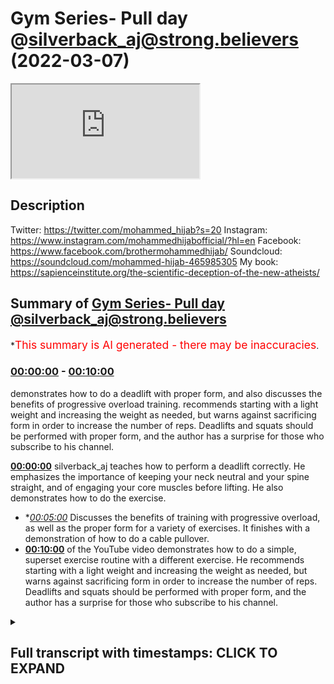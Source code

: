 # Gym Series- Pull day @silverback_aj@strong.believers (2022-03-07)

<iframe loading='lazy' src='https://www.youtube.com/embed/eKMH6Bdj8ak'></iframe>

## Description

Twitter: https://twitter.com/mohammed_hijab?s=20
Instagram: https://www.instagram.com/mohammedhijabofficial/?hl=en
Facebook: https://www.facebook.com/brothermohammedhijab/
Soundcloud: https://soundcloud.com/mohammed-hijab-465985305
My book: https://sapienceinstitute.org/the-scientific-deception-of-the-new-atheists/

## Summary of [Gym Series- Pull day @silverback\_aj@strong.believers](https://www.youtube.com/watch?v=eKMH6Bdj8ak)


*<span style="color:red; font-size:125%">This summary is AI generated - there may be inaccuracies</span>.

### [00:00:00](https://www.youtube.com/watch?v=eKMH6Bdj8ak&t=0) - [00:10:00](https://www.youtube.com/watch?v=eKMH6Bdj8ak&t=600)

demonstrates how to do a deadlift with proper form, and also discusses the benefits of progressive overload training. recommends starting with a light weight and increasing the weight as needed, but warns against sacrificing form in order to increase the number of reps. Deadlifts and squats should be performed with proper form, and the author has a surprise for those who subscribe to his channel.

**[00:00:00](https://www.youtube.com/watch?v=eKMH6Bdj8ak&t=0)**  silverback\_aj teaches how to perform a deadlift correctly. He emphasizes the importance of keeping your neck neutral and your spine straight, and of engaging your core muscles before lifting. He also demonstrates how to do the exercise.
* **[00:05:00](https://www.youtube.com/watch?v=eKMH6Bdj8ak&t=300)* Discusses the benefits of training with progressive overload, as well as the proper form for a variety of exercises. It finishes with a demonstration of how to do a cable pullover.
* **[00:10:00](https://www.youtube.com/watch?v=eKMH6Bdj8ak&t=600)** of the YouTube video demonstrates how to do a simple, superset exercise routine with a different exercise. He recommends starting with a light weight and increasing the weight as needed, but warns against sacrificing form in order to increase the number of reps. Deadlifts and squats should be performed with proper form, and the author has a surprise for those who subscribe to his channel.

<details><summary><h2>Full transcript with timestamps: CLICK TO EXPAND</h2></summary>

[0:00:10](https://youtu.be/eKMH6Bdj8ak?t=10) make use of five things before five  
[0:00:11](https://youtu.be/eKMH6Bdj8ak?t=11) things come  
[0:00:12](https://youtu.be/eKMH6Bdj8ak?t=12) what is your health yeah before  
[0:00:15](https://youtu.be/eKMH6Bdj8ak?t=15) your illness  
[0:00:17](https://youtu.be/eKMH6Bdj8ak?t=17) yeah your health and another one  
[0:00:18](https://youtu.be/eKMH6Bdj8ak?t=18) actually whatever one is your youth  
[0:00:20](https://youtu.be/eKMH6Bdj8ak?t=20) before your old age so in many ways  
[0:00:22](https://youtu.be/eKMH6Bdj8ak?t=22) you'll  
[0:00:23](https://youtu.be/eKMH6Bdj8ak?t=23) fill in two aspects of prophetic advice  
[0:00:38](https://youtu.be/eKMH6Bdj8ak?t=38) foreign  
[0:00:48](https://youtu.be/eKMH6Bdj8ak?t=48) this is day two  
[0:00:49](https://youtu.be/eKMH6Bdj8ak?t=49) this is the pool day and i'm here joined  
[0:00:51](https://youtu.be/eKMH6Bdj8ak?t=51) with the big man  
[0:00:54](https://youtu.be/eKMH6Bdj8ak?t=54) i'll talk about this man  
[0:01:03](https://youtu.be/eKMH6Bdj8ak?t=63) [Music]  
[0:01:09](https://youtu.be/eKMH6Bdj8ak?t=69) [Music]  
[0:01:14](https://youtu.be/eKMH6Bdj8ak?t=74) so in today's installment uh what we are  
[0:01:16](https://youtu.be/eKMH6Bdj8ak?t=76) going to be doing is a pool day so it's  
[0:01:18](https://youtu.be/eKMH6Bdj8ak?t=78) for people that are guests it's for  
[0:01:20](https://youtu.be/eKMH6Bdj8ak?t=80) people that are you know really have a  
[0:01:21](https://youtu.be/eKMH6Bdj8ak?t=81) busy lifestyle and they really want to  
[0:01:23](https://youtu.be/eKMH6Bdj8ak?t=83) get every muscle group completed their  
[0:01:25](https://youtu.be/eKMH6Bdj8ak?t=85) split right three day split push ball  
[0:01:26](https://youtu.be/eKMH6Bdj8ak?t=86) legs and today's one is the poor one as  
[0:01:28](https://youtu.be/eKMH6Bdj8ak?t=88) i just said and we're gonna be doing um  
[0:01:30](https://youtu.be/eKMH6Bdj8ak?t=90) a complete back session and biceps  
[0:01:32](https://youtu.be/eKMH6Bdj8ak?t=92) starting with the compounds then  
[0:01:34](https://youtu.be/eKMH6Bdj8ak?t=94) isolating the muscles and uh yeah we're  
[0:01:36](https://youtu.be/eKMH6Bdj8ak?t=96) just gonna kill it it's gonna be based  
[0:01:37](https://youtu.be/eKMH6Bdj8ak?t=97) on muscle hypertrophy trying to put on  
[0:01:39](https://youtu.be/eKMH6Bdj8ak?t=99) some good size maintain strength and uh  
[0:01:42](https://youtu.be/eKMH6Bdj8ak?t=102) just really enjoy the session i'm gonna  
[0:01:44](https://youtu.be/eKMH6Bdj8ak?t=104) make that solo about games that's it man  
[0:01:45](https://youtu.be/eKMH6Bdj8ak?t=105) can i make this all right yes well let's  
[0:01:47](https://youtu.be/eKMH6Bdj8ak?t=107) see what we can do let's see if you guys  
[0:01:48](https://youtu.be/eKMH6Bdj8ak?t=108) can keep up with the chat  
[0:01:50](https://youtu.be/eKMH6Bdj8ak?t=110) [Laughter]  
[0:01:52](https://youtu.be/eKMH6Bdj8ak?t=112) so stay tuned watch the exercises  
[0:01:54](https://youtu.be/eKMH6Bdj8ak?t=114) carefully and follow the routine the  
[0:01:55](https://youtu.be/eKMH6Bdj8ak?t=115) shuttle and you'll make some uh  
[0:01:57](https://youtu.be/eKMH6Bdj8ak?t=117) silverback gains like  
[0:01:59](https://youtu.be/eKMH6Bdj8ak?t=119) like him and him yeah yeah before we  
[0:02:01](https://youtu.be/eKMH6Bdj8ak?t=121) start the main compounds we're going to  
[0:02:03](https://youtu.be/eKMH6Bdj8ak?t=123) be starting with some dynamic stretching  
[0:02:04](https://youtu.be/eKMH6Bdj8ak?t=124) it's extremely important that you warm  
[0:02:05](https://youtu.be/eKMH6Bdj8ak?t=125) up your lower back in particular your  
[0:02:07](https://youtu.be/eKMH6Bdj8ak?t=127) whole posterior chain because we'll be  
[0:02:09](https://youtu.be/eKMH6Bdj8ak?t=129) doing some heavy lifting with the  
[0:02:10](https://youtu.be/eKMH6Bdj8ak?t=130) dentist let's go first thing i love to  
[0:02:12](https://youtu.be/eKMH6Bdj8ak?t=132) do is uh a nice i call it window wipers  
[0:02:15](https://youtu.be/eKMH6Bdj8ak?t=135) but follow me  
[0:02:16](https://youtu.be/eKMH6Bdj8ak?t=136) lay on your back  
[0:02:17](https://youtu.be/eKMH6Bdj8ak?t=137) knees up hands wide and try to drop your  
[0:02:19](https://youtu.be/eKMH6Bdj8ak?t=139) knees from side to side it's a great way  
[0:02:21](https://youtu.be/eKMH6Bdj8ak?t=141) to really stretch the lower back you do  
[0:02:24](https://youtu.be/eKMH6Bdj8ak?t=144) dynamic stretching when warming up and  
[0:02:26](https://youtu.be/eKMH6Bdj8ak?t=146) you do the static stretching at the end  
[0:02:27](https://youtu.be/eKMH6Bdj8ak?t=147) so do about 20 reps  
[0:02:29](https://youtu.be/eKMH6Bdj8ak?t=149) two sets  
[0:02:31](https://youtu.be/eKMH6Bdj8ak?t=151) all right last one we're going to do is  
[0:02:32](https://youtu.be/eKMH6Bdj8ak?t=152) another nice low back stretch lay on  
[0:02:33](https://youtu.be/eKMH6Bdj8ak?t=153) your back hands across your knees and  
[0:02:35](https://youtu.be/eKMH6Bdj8ak?t=155) trying to pull your knees to your chest  
[0:02:37](https://youtu.be/eKMH6Bdj8ak?t=157) all right guys first exercise that we're  
[0:02:39](https://youtu.be/eKMH6Bdj8ak?t=159) going to be doing on this pool day is in  
[0:02:40](https://youtu.be/eKMH6Bdj8ak?t=160) my opinion the king of all exercises  
[0:02:42](https://youtu.be/eKMH6Bdj8ak?t=162) alongside the squats but it's a deadlift  
[0:02:44](https://youtu.be/eKMH6Bdj8ak?t=164) so this will be the major compound that  
[0:02:45](https://youtu.be/eKMH6Bdj8ak?t=165) we're going to be doing i want to  
[0:02:48](https://youtu.be/eKMH6Bdj8ak?t=168) like really put emphasis on how  
[0:02:49](https://youtu.be/eKMH6Bdj8ak?t=169) important it is for you guys to really  
[0:02:50](https://youtu.be/eKMH6Bdj8ak?t=170) watch your phone when you're dead  
[0:02:51](https://youtu.be/eKMH6Bdj8ak?t=171) lifting i myself have learned the hard  
[0:02:53](https://youtu.be/eKMH6Bdj8ak?t=173) way back in a few years ago i've hurt my  
[0:02:54](https://youtu.be/eKMH6Bdj8ak?t=174) back many times so now i've i like to  
[0:02:57](https://youtu.be/eKMH6Bdj8ak?t=177) think i've perfected the form so this is  
[0:02:59](https://youtu.be/eKMH6Bdj8ak?t=179) how we're going to do it the few  
[0:03:00](https://youtu.be/eKMH6Bdj8ak?t=180) mistakes that people make they do touch  
[0:03:02](https://youtu.be/eKMH6Bdj8ak?t=182) and go reps touching gorillas gonna give  
[0:03:04](https://youtu.be/eKMH6Bdj8ak?t=184) you the tendency to shoot your hips up  
[0:03:06](https://youtu.be/eKMH6Bdj8ak?t=186) so i'll just demonstrate how i would how  
[0:03:08](https://youtu.be/eKMH6Bdj8ak?t=188) i'll do it as i'm showing you so  
[0:03:10](https://youtu.be/eKMH6Bdj8ak?t=190) feet quite narrow a bit more narrower  
[0:03:11](https://youtu.be/eKMH6Bdj8ak?t=191) than shoulder width you want to get your  
[0:03:13](https://youtu.be/eKMH6Bdj8ak?t=193) hands on either side of your body on the  
[0:03:14](https://youtu.be/eKMH6Bdj8ak?t=194) outside of your knees so what you want  
[0:03:17](https://youtu.be/eKMH6Bdj8ak?t=197) to do before lifting up i do alternating  
[0:03:19](https://youtu.be/eKMH6Bdj8ak?t=199) grip  
[0:03:20](https://youtu.be/eKMH6Bdj8ak?t=200) so you want to be here take a deep  
[0:03:22](https://youtu.be/eKMH6Bdj8ak?t=202) breath it's so important to tighten up  
[0:03:24](https://youtu.be/eKMH6Bdj8ak?t=204) your core engage your core before you  
[0:03:25](https://youtu.be/eKMH6Bdj8ak?t=205) lift so what you want to do imagine  
[0:03:26](https://youtu.be/eKMH6Bdj8ak?t=206) you're breaking the bar engage your lats  
[0:03:29](https://youtu.be/eKMH6Bdj8ak?t=209) take a deep breath  
[0:03:30](https://youtu.be/eKMH6Bdj8ak?t=210) engage the lats and then lift full  
[0:03:32](https://youtu.be/eKMH6Bdj8ak?t=212) explosive control it on the way down  
[0:03:35](https://youtu.be/eKMH6Bdj8ak?t=215) let it fully hit the ground reset take a  
[0:03:37](https://youtu.be/eKMH6Bdj8ak?t=217) new breath  
[0:03:39](https://youtu.be/eKMH6Bdj8ak?t=219) explosive on the way up control it down  
[0:03:42](https://youtu.be/eKMH6Bdj8ak?t=222) deep breath  
[0:03:53](https://youtu.be/eKMH6Bdj8ak?t=233) now ladies and gentlemen this is a  
[0:03:54](https://youtu.be/eKMH6Bdj8ak?t=234) deadlift  
[0:03:55](https://youtu.be/eKMH6Bdj8ak?t=235) initially let me see what that form is  
[0:03:57](https://youtu.be/eKMH6Bdj8ak?t=237) saying  
[0:03:59](https://youtu.be/eKMH6Bdj8ak?t=239) lovely rep just a bit more emphasis on  
[0:04:02](https://youtu.be/eKMH6Bdj8ak?t=242) your chest coming up first not your hips  
[0:04:03](https://youtu.be/eKMH6Bdj8ak?t=243) there we go much better on the way down  
[0:04:06](https://youtu.be/eKMH6Bdj8ak?t=246) keep it together drop your hips a little  
[0:04:07](https://youtu.be/eKMH6Bdj8ak?t=247) bit more on the way down  
[0:04:09](https://youtu.be/eKMH6Bdj8ak?t=249) drop your hips more there we go much  
[0:04:11](https://youtu.be/eKMH6Bdj8ak?t=251) better keep your chest sticking out like  
[0:04:13](https://youtu.be/eKMH6Bdj8ak?t=253) the whole time even when you're going  
[0:04:14](https://youtu.be/eKMH6Bdj8ak?t=254) down yeah try and keep you you want to  
[0:04:16](https://youtu.be/eKMH6Bdj8ak?t=256) see your chest in the mirror at all  
[0:04:17](https://youtu.be/eKMH6Bdj8ak?t=257) times so one thing i want to add i'm  
[0:04:19](https://youtu.be/eKMH6Bdj8ak?t=259) guilty of it myself is uh when you're  
[0:04:21](https://youtu.be/eKMH6Bdj8ak?t=261) dead lifting you want to try and keep  
[0:04:22](https://youtu.be/eKMH6Bdj8ak?t=262) your neck neutral of your spine so you  
[0:04:24](https://youtu.be/eKMH6Bdj8ak?t=264) might see me in this video doing it but  
[0:04:26](https://youtu.be/eKMH6Bdj8ak?t=266) it's just a habit but you don't want to  
[0:04:27](https://youtu.be/eKMH6Bdj8ak?t=267) have your neck pointed up too much  
[0:04:28](https://youtu.be/eKMH6Bdj8ak?t=268) because you could strain your neck but  
[0:04:29](https://youtu.be/eKMH6Bdj8ak?t=269) you want to try and keep your your neck  
[0:04:31](https://youtu.be/eKMH6Bdj8ak?t=271) neutral with your spine so you're coming  
[0:04:33](https://youtu.be/eKMH6Bdj8ak?t=273) up together and just keeping it tight  
[0:04:51](https://youtu.be/eKMH6Bdj8ak?t=291) [Applause]  
[0:05:04](https://youtu.be/eKMH6Bdj8ak?t=304) and then we'll be doing about four major  
[0:05:06](https://youtu.be/eKMH6Bdj8ak?t=306) working sets  
[0:05:26](https://youtu.be/eKMH6Bdj8ak?t=326) drop the hips as you come down  
[0:05:30](https://youtu.be/eKMH6Bdj8ak?t=330) good job stop stop stop stop stop stop  
[0:05:34](https://youtu.be/eKMH6Bdj8ak?t=334) okay  
[0:05:37](https://youtu.be/eKMH6Bdj8ak?t=337) you need to drop your hips as you're  
[0:05:38](https://youtu.be/eKMH6Bdj8ak?t=338) coming down when the ball passes your  
[0:05:39](https://youtu.be/eKMH6Bdj8ak?t=339) knee bro you need to drop bend the knees  
[0:05:41](https://youtu.be/eKMH6Bdj8ak?t=341) and sit into your hips yes exactly yeah  
[0:05:43](https://youtu.be/eKMH6Bdj8ak?t=343) okay just to take the strain out i'll go  
[0:05:45](https://youtu.be/eKMH6Bdj8ak?t=345) back here we can be low back okay let's  
[0:05:47](https://youtu.be/eKMH6Bdj8ak?t=347) try again come on give me three more  
[0:05:49](https://youtu.be/eKMH6Bdj8ak?t=349) reps okay  
[0:05:50](https://youtu.be/eKMH6Bdj8ak?t=350) stand with your chest don't let your  
[0:05:52](https://youtu.be/eKMH6Bdj8ak?t=352) hips shoot up let's go again  
[0:05:53](https://youtu.be/eKMH6Bdj8ak?t=353) sit into your hips sit yes  
[0:05:56](https://youtu.be/eKMH6Bdj8ak?t=356) much better  
[0:05:57](https://youtu.be/eKMH6Bdj8ak?t=357) let's go again sit into your hips  
[0:05:59](https://youtu.be/eKMH6Bdj8ak?t=359) good mind look straight don't look at me  
[0:06:02](https://youtu.be/eKMH6Bdj8ak?t=362) let's go  
[0:06:06](https://youtu.be/eKMH6Bdj8ak?t=366) so one of the main things in regards to  
[0:06:08](https://youtu.be/eKMH6Bdj8ak?t=368) muscle hyper if you wanted to gain  
[0:06:09](https://youtu.be/eKMH6Bdj8ak?t=369) muscle is you want to do progressive  
[0:06:11](https://youtu.be/eKMH6Bdj8ak?t=371) overload you want to overload the muscle  
[0:06:13](https://youtu.be/eKMH6Bdj8ak?t=373) and try and keep a good rep range so  
[0:06:15](https://youtu.be/eKMH6Bdj8ak?t=375) working sets now got four plates on here  
[0:06:17](https://youtu.be/eKMH6Bdj8ak?t=377) gonna aim for about five reps maybe more  
[0:06:19](https://youtu.be/eKMH6Bdj8ak?t=379) but um  
[0:06:20](https://youtu.be/eKMH6Bdj8ak?t=380) yeah just enjoy it and make sure the  
[0:06:22](https://youtu.be/eKMH6Bdj8ak?t=382) form is perfected we'll be doing about  
[0:06:24](https://youtu.be/eKMH6Bdj8ak?t=384) three to four workout sets on this and  
[0:06:26](https://youtu.be/eKMH6Bdj8ak?t=386) you want to be at around eighty percent  
[0:06:27](https://youtu.be/eKMH6Bdj8ak?t=387) of your one rep max it's a good place to  
[0:06:29](https://youtu.be/eKMH6Bdj8ak?t=389) be out for your working sets let's go  
[0:06:37](https://youtu.be/eKMH6Bdj8ak?t=397) is  
[0:06:58](https://youtu.be/eKMH6Bdj8ak?t=418) all right guys  
[0:07:00](https://youtu.be/eKMH6Bdj8ak?t=420) as you just saw  
[0:07:03](https://youtu.be/eKMH6Bdj8ak?t=423) instead of this platform in it just so i  
[0:07:04](https://youtu.be/eKMH6Bdj8ak?t=424) can say i'm a bit taller but anyways um  
[0:07:06](https://youtu.be/eKMH6Bdj8ak?t=426) martial are strong but as you guys can  
[0:07:08](https://youtu.be/eKMH6Bdj8ak?t=428) see the form is not what you guys should  
[0:07:10](https://youtu.be/eKMH6Bdj8ak?t=430) follow  
[0:07:14](https://youtu.be/eKMH6Bdj8ak?t=434) right now so uh the form could be a lot  
[0:07:16](https://youtu.be/eKMH6Bdj8ak?t=436) better he's rounding his lumbar spine  
[0:07:17](https://youtu.be/eKMH6Bdj8ak?t=437) he's shooting his hips up first okay  
[0:07:21](https://youtu.be/eKMH6Bdj8ak?t=441) but other than that obviously the  
[0:07:22](https://youtu.be/eKMH6Bdj8ak?t=442) strength is there but guys never go  
[0:07:24](https://youtu.be/eKMH6Bdj8ak?t=444) heavier and chase numbers if you haven't  
[0:07:26](https://youtu.be/eKMH6Bdj8ak?t=446) pat in the form okay this is a good  
[0:07:27](https://youtu.be/eKMH6Bdj8ak?t=447) point well i've actually hurt my bike  
[0:07:29](https://youtu.be/eKMH6Bdj8ak?t=449) before many times my club i've done it  
[0:07:31](https://youtu.be/eKMH6Bdj8ak?t=451) was ironically it was not actually going  
[0:07:33](https://youtu.be/eKMH6Bdj8ak?t=453) back it was doing something else it  
[0:07:34](https://youtu.be/eKMH6Bdj8ak?t=454) could happen bro because it is it's the  
[0:07:36](https://youtu.be/eKMH6Bdj8ak?t=456) same mechanics you're not if you're not  
[0:07:37](https://youtu.be/eKMH6Bdj8ak?t=457) bracing your core properly and you're  
[0:07:38](https://youtu.be/eKMH6Bdj8ak?t=458) pulling and that causes an extra  
[0:07:40](https://youtu.be/eKMH6Bdj8ak?t=460) extension of the muscle fibers and bulk  
[0:07:42](https://youtu.be/eKMH6Bdj8ak?t=462) you pull the muscle absolutely don't do  
[0:07:43](https://youtu.be/eKMH6Bdj8ak?t=463) that your weighted pull-ups  
[0:07:45](https://youtu.be/eKMH6Bdj8ak?t=465) uh if you find normal pull-ups easy then  
[0:07:48](https://youtu.be/eKMH6Bdj8ak?t=468) just do weighted pull-ups these will  
[0:07:50](https://youtu.be/eKMH6Bdj8ak?t=470) really bring out your lats we're gonna  
[0:07:51](https://youtu.be/eKMH6Bdj8ak?t=471) do about four sets  
[0:07:53](https://youtu.be/eKMH6Bdj8ak?t=473) eight to twelve reps  
[0:07:59](https://youtu.be/eKMH6Bdj8ak?t=479) [Music]  
[0:08:12](https://youtu.be/eKMH6Bdj8ak?t=492) [Music]  
[0:08:14](https://youtu.be/eKMH6Bdj8ak?t=494) peace  
[0:08:32](https://youtu.be/eKMH6Bdj8ak?t=512) so next exercise for mid back and lats  
[0:08:35](https://youtu.be/eKMH6Bdj8ak?t=515) four sets of ten reps which exercise  
[0:08:38](https://youtu.be/eKMH6Bdj8ak?t=518) what's your size i don't even remember  
[0:08:40](https://youtu.be/eKMH6Bdj8ak?t=520) the name see the rose yeah  
[0:08:51](https://youtu.be/eKMH6Bdj8ak?t=531) [Music]  
[0:09:08](https://youtu.be/eKMH6Bdj8ak?t=548) all right guys  
[0:09:10](https://youtu.be/eKMH6Bdj8ak?t=550) when you train  
[0:09:11](https://youtu.be/eKMH6Bdj8ak?t=551) push yourself when you go to work at  
[0:09:13](https://youtu.be/eKMH6Bdj8ak?t=553) literally 80 to 90 of your one rep max  
[0:09:16](https://youtu.be/eKMH6Bdj8ak?t=556) not all the time most of the time  
[0:09:18](https://youtu.be/eKMH6Bdj8ak?t=558) because you really want to  
[0:09:20](https://youtu.be/eKMH6Bdj8ak?t=560) basically push yourself  
[0:09:29](https://youtu.be/eKMH6Bdj8ak?t=569) give it a little hold so this was the  
[0:09:31](https://youtu.be/eKMH6Bdj8ak?t=571) last exercise that we're doing a good  
[0:09:32](https://youtu.be/eKMH6Bdj8ak?t=572) way to finish it up i like to always  
[0:09:34](https://youtu.be/eKMH6Bdj8ak?t=574) superset the last back exercise with  
[0:09:36](https://youtu.be/eKMH6Bdj8ak?t=576) some sort of pullover so it's a cable  
[0:09:38](https://youtu.be/eKMH6Bdj8ak?t=578) pull over primarily targets your laps  
[0:09:40](https://youtu.be/eKMH6Bdj8ak?t=580) and just want to show you guys how we do  
[0:09:43](https://youtu.be/eKMH6Bdj8ak?t=583) it right here  
[0:09:44](https://youtu.be/eKMH6Bdj8ak?t=584) put it in keep your arms fairly straight  
[0:09:47](https://youtu.be/eKMH6Bdj8ak?t=587) right there you want to throw it in  
[0:09:48](https://youtu.be/eKMH6Bdj8ak?t=588) stretch squeeze  
[0:09:51](https://youtu.be/eKMH6Bdj8ak?t=591) it  
[0:09:52](https://youtu.be/eKMH6Bdj8ak?t=592) squeeze you don't want to do this  
[0:09:53](https://youtu.be/eKMH6Bdj8ak?t=593) because it's going to become a tricep  
[0:09:55](https://youtu.be/eKMH6Bdj8ak?t=595) extension so you want to be here  
[0:09:56](https://youtu.be/eKMH6Bdj8ak?t=596) angle of your arm is fixed  
[0:09:58](https://youtu.be/eKMH6Bdj8ak?t=598) squeeze it into your belly button  
[0:10:01](https://youtu.be/eKMH6Bdj8ak?t=601) squeeze  
[0:10:02](https://youtu.be/eKMH6Bdj8ak?t=602) [Music]  
[0:10:04](https://youtu.be/eKMH6Bdj8ak?t=604) um obviously you're super setting so  
[0:10:06](https://youtu.be/eKMH6Bdj8ak?t=606) whatever how many sets you're doing on  
[0:10:07](https://youtu.be/eKMH6Bdj8ak?t=607) the exercise before just superset it  
[0:10:09](https://youtu.be/eKMH6Bdj8ak?t=609) with this  
[0:10:11](https://youtu.be/eKMH6Bdj8ak?t=611) so with this one you don't have to go  
[0:10:12](https://youtu.be/eKMH6Bdj8ak?t=612) super heavy  
[0:10:13](https://youtu.be/eKMH6Bdj8ak?t=613) keep it a bit lower so you can control  
[0:10:15](https://youtu.be/eKMH6Bdj8ak?t=615) it and you want to keep your back almost  
[0:10:17](https://youtu.be/eKMH6Bdj8ak?t=617) straight slightly maybe even tilted  
[0:10:19](https://youtu.be/eKMH6Bdj8ak?t=619) forward and you want to bring it right  
[0:10:21](https://youtu.be/eKMH6Bdj8ak?t=621) into your waist  
[0:10:29](https://youtu.be/eKMH6Bdj8ak?t=629) all right guys just want to add one last  
[0:10:31](https://youtu.be/eKMH6Bdj8ak?t=631) thing we need for example when it comes  
[0:10:32](https://youtu.be/eKMH6Bdj8ak?t=632) to training is um to an extent on  
[0:10:34](https://youtu.be/eKMH6Bdj8ak?t=634) certain exercises it's okay to sacrifice  
[0:10:36](https://youtu.be/eKMH6Bdj8ak?t=636) a little bit of form if it means you can  
[0:10:38](https://youtu.be/eKMH6Bdj8ak?t=638) force out a few more reps having said  
[0:10:40](https://youtu.be/eKMH6Bdj8ak?t=640) that never do on deadlifts or squats or  
[0:10:42](https://youtu.be/eKMH6Bdj8ak?t=642) these kind of big compound exercises  
[0:10:43](https://youtu.be/eKMH6Bdj8ak?t=643) because the risk of injuries is  
[0:10:45](https://youtu.be/eKMH6Bdj8ak?t=645) absolutely not worth it something like  
[0:10:47](https://youtu.be/eKMH6Bdj8ak?t=647) this you can tend to roll a little bit  
[0:10:49](https://youtu.be/eKMH6Bdj8ak?t=649) but just don't be too excessive and lean  
[0:10:51](https://youtu.be/eKMH6Bdj8ak?t=651) all the way back  
[0:10:52](https://youtu.be/eKMH6Bdj8ak?t=652) so now just for the video i'm going to  
[0:10:53](https://youtu.be/eKMH6Bdj8ak?t=653) stack this machine out charlotte don't  
[0:10:55](https://youtu.be/eKMH6Bdj8ak?t=655) hurt myself  
[0:10:56](https://youtu.be/eKMH6Bdj8ak?t=656) and uh yeah  
[0:11:08](https://youtu.be/eKMH6Bdj8ak?t=668) [Music]  
[0:11:11](https://youtu.be/eKMH6Bdj8ak?t=671) come on keep going  
[0:11:12](https://youtu.be/eKMH6Bdj8ak?t=672) keep going all the way in all the way in  
[0:11:14](https://youtu.be/eKMH6Bdj8ak?t=674) come on  
[0:11:16](https://youtu.be/eKMH6Bdj8ak?t=676) moving on to biceps straight bar kills  
[0:11:18](https://youtu.be/eKMH6Bdj8ak?t=678) again it's very important to not swing  
[0:11:19](https://youtu.be/eKMH6Bdj8ak?t=679) when you're doing it keep your elbows by  
[0:11:21](https://youtu.be/eKMH6Bdj8ak?t=681) your side and make sure your elbows are  
[0:11:23](https://youtu.be/eKMH6Bdj8ak?t=683) not moving from position either again  
[0:11:24](https://youtu.be/eKMH6Bdj8ak?t=684) when we start going heavier the form  
[0:11:26](https://youtu.be/eKMH6Bdj8ak?t=686) might get  
[0:11:45](https://youtu.be/eKMH6Bdj8ak?t=705) [Applause]  
[0:11:47](https://youtu.be/eKMH6Bdj8ak?t=707) [Music]  
[0:12:09](https://youtu.be/eKMH6Bdj8ak?t=729) aiming for about 12 to 16 reps form make  
[0:12:11](https://youtu.be/eKMH6Bdj8ak?t=731) sure you're not swinging guys  
[0:12:27](https://youtu.be/eKMH6Bdj8ak?t=747) how did you find that guys  
[0:12:28](https://youtu.be/eKMH6Bdj8ak?t=748) amazing session honestly  
[0:12:30](https://youtu.be/eKMH6Bdj8ak?t=750) deadlifts were great i could have gone a  
[0:12:32](https://youtu.be/eKMH6Bdj8ak?t=752) bit heavy i'm sure you could have gone  
[0:12:33](https://youtu.be/eKMH6Bdj8ak?t=753) heavier but guys nobody's about  
[0:12:35](https://youtu.be/eKMH6Bdj8ak?t=755) technique right his form was a bit  
[0:12:48](https://youtu.be/eKMH6Bdj8ak?t=768) it's good to have  
[0:12:50](https://youtu.be/eKMH6Bdj8ak?t=770) an example of how not to do something  
[0:12:52](https://youtu.be/eKMH6Bdj8ak?t=772) okay there you go the guy who kept  
[0:12:54](https://youtu.be/eKMH6Bdj8ak?t=774) making mistake in his prayer with the  
[0:12:55](https://youtu.be/eKMH6Bdj8ak?t=775) professor  
[0:12:56](https://youtu.be/eKMH6Bdj8ak?t=776) yeah yeah exactly yeah sometimes you  
[0:12:58](https://youtu.be/eKMH6Bdj8ak?t=778) need like you know you've got the a star  
[0:13:00](https://youtu.be/eKMH6Bdj8ak?t=780) answer the teachers to do this with you  
[0:13:01](https://youtu.be/eKMH6Bdj8ak?t=781) right give you the a style so like my  
[0:13:03](https://youtu.be/eKMH6Bdj8ak?t=783) type of ones and they give  
[0:13:05](https://youtu.be/eKMH6Bdj8ak?t=785) [Laughter]  
[0:13:08](https://youtu.be/eKMH6Bdj8ak?t=788) so you see how not to do it you know  
[0:13:09](https://youtu.be/eKMH6Bdj8ak?t=789) yeah so yeah that's good number i'm  
[0:13:11](https://youtu.be/eKMH6Bdj8ak?t=791) happy that you actually done it with me  
[0:13:12](https://youtu.be/eKMH6Bdj8ak?t=792) because it wouldn't have made sense to  
[0:13:14](https://youtu.be/eKMH6Bdj8ak?t=794) go heavier and and risk an injury right  
[0:13:17](https://youtu.be/eKMH6Bdj8ak?t=797) 100  
[0:13:18](https://youtu.be/eKMH6Bdj8ak?t=798) deadlifts like for example of any  
[0:13:20](https://youtu.be/eKMH6Bdj8ak?t=800) exercise deadlifts and squats be sure  
[0:13:22](https://youtu.be/eKMH6Bdj8ak?t=802) that your form is patterned literally 10  
[0:13:24](https://youtu.be/eKMH6Bdj8ak?t=804) out of 10 because it's not i made up for  
[0:13:26](https://youtu.be/eKMH6Bdj8ak?t=806) it right in other forms he made up for a  
[0:13:28](https://youtu.be/eKMH6Bdj8ak?t=808) bicep curls his biceps are a bit  
[0:13:30](https://youtu.be/eKMH6Bdj8ak?t=810) stronger than mine  
[0:13:32](https://youtu.be/eKMH6Bdj8ak?t=812) well it doesn't it well maybe it looks  
[0:13:34](https://youtu.be/eKMH6Bdj8ak?t=814) like that when i'm when i'm cutting away  
[0:13:36](https://youtu.be/eKMH6Bdj8ak?t=816) but it doesn't matter  
[0:13:37](https://youtu.be/eKMH6Bdj8ak?t=817) you do surprise me with your strength  
[0:13:38](https://youtu.be/eKMH6Bdj8ak?t=818) though  
[0:13:41](https://youtu.be/eKMH6Bdj8ak?t=821) absolutely i mean  
[0:13:45](https://youtu.be/eKMH6Bdj8ak?t=825) all right well thank you very much guys  
[0:13:47](https://youtu.be/eKMH6Bdj8ak?t=827) for making sure that you know you  
[0:13:48](https://youtu.be/eKMH6Bdj8ak?t=828) subscribe to this man here for more  
[0:13:50](https://youtu.be/eKMH6Bdj8ak?t=830) because i'm not going to be doing these  
[0:13:51](https://youtu.be/eKMH6Bdj8ak?t=831) videos all the time what is your youtube  
[0:13:52](https://youtu.be/eKMH6Bdj8ak?t=832) channel it's just my name  
[0:13:54](https://youtu.be/eKMH6Bdj8ak?t=834) and my instagram is silverback  
[0:13:56](https://youtu.be/eKMH6Bdj8ak?t=836) underscore aj how are you  
[0:13:58](https://youtu.be/eKMH6Bdj8ak?t=838) mine is strong believers  
[0:14:00](https://youtu.be/eKMH6Bdj8ak?t=840) strong.believers on instagram and just  
[0:14:01](https://youtu.be/eKMH6Bdj8ak?t=841) strong believers on youtube uh we've got  
[0:14:03](https://youtu.be/eKMH6Bdj8ak?t=843) some workouts on there for full full  
[0:14:05](https://youtu.be/eKMH6Bdj8ak?t=845) body workouts  
[0:14:06](https://youtu.be/eKMH6Bdj8ak?t=846) cool that's fantastic and obviously you  
[0:14:08](https://youtu.be/eKMH6Bdj8ak?t=848) guys know  
[0:14:10](https://youtu.be/eKMH6Bdj8ak?t=850) hit that subscribe button  
[0:14:12](https://youtu.be/eKMH6Bdj8ak?t=852) but i'm not even gonna tell you to do  
[0:14:13](https://youtu.be/eKMH6Bdj8ak?t=853) that because you should have already  
[0:14:14](https://youtu.be/eKMH6Bdj8ak?t=854) done it a long time to go and shame on  
[0:14:16](https://youtu.be/eKMH6Bdj8ak?t=856) you if you haven't  
[0:14:19](https://youtu.be/eKMH6Bdj8ak?t=859) seen  
</details>
